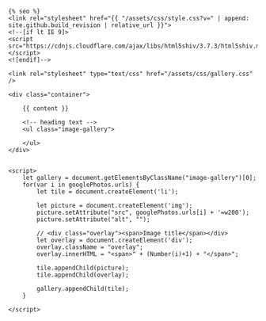 <!doctype html>
<html lang="{{ site.lang | default: "en-US" }}">
  <head>
    <meta charset="UTF-8">
    <meta http-equiv="X-UA-Compatible" content="IE=edge">
    <meta name="viewport" content="width=device-width, initial-scale=1">

    {% seo %}
    <link rel="stylesheet" href="{{ "/assets/css/style.css?v=" | append: site.github.build_revision | relative_url }}">
    <!--[if lt IE 9]>
    <script src="https://cdnjs.cloudflare.com/ajax/libs/html5shiv/3.7.3/html5shiv.min.js"></script>
    <![endif]-->

    <link rel="stylesheet" type="text/css" href="/assets/css/gallery.css" />

  </head>

  <body>

    <div class="container">

        {{ content }}

        <!-- heading text -->
        <ul class="image-gallery">
            
        </ul>
    </div>

    
    <script>
        let gallery = document.getElementsByClassName("image-gallery")[0];
        for(var i in googlePhotos.urls) {
            let tile = document.createElement('li');

            let picture = document.createElement('img');
            picture.setAttribute("src", googlePhotos.urls[i] + '=w200');
            picture.setAttribute("alt", "");
            
            // <div class="overlay"><span>Image title</span></div>
            let overlay = document.createElement('div');
            overlay.className = "overlay";
            overlay.innerHTML = "<span>" + (Number(i)+1) + "</span>";

            tile.appendChild(picture);
            tile.appendChild(overlay);

            gallery.appendChild(tile);
        }

    </script>

  </body>

</html>
